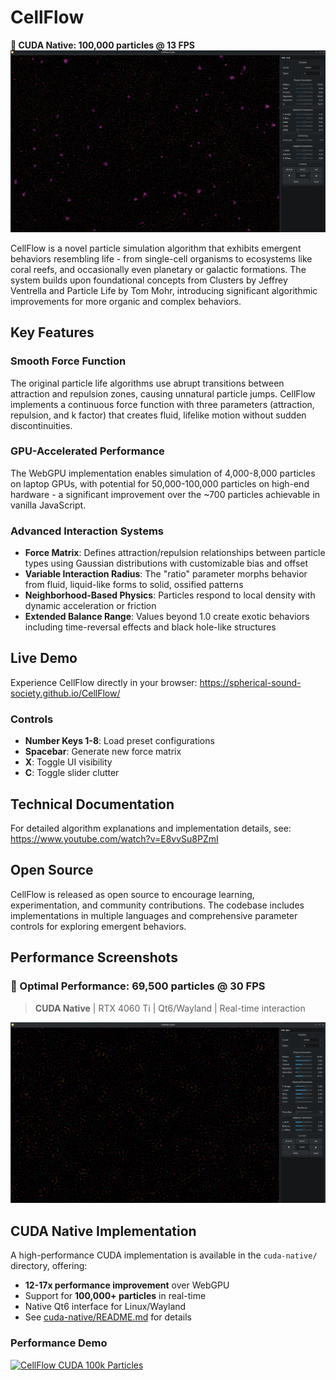 # CellFlow

**💪 CUDA Native: 100,000 particles @ 13 FPS**
![CellFlow CUDA - 100,000 particles at 13 FPS](docs/media/Screenshot_20250626_121558.png)

CellFlow is a novel particle simulation algorithm that exhibits emergent behaviors resembling life - from single-cell organisms to ecosystems like coral reefs, and occasionally even planetary or galactic formations. The system builds upon foundational concepts from Clusters by Jeffrey Ventrella and Particle Life by Tom Mohr, introducing significant algorithmic improvements for more organic and complex behaviors.

## Key Features

### Smooth Force Function
The original particle life algorithms use abrupt transitions between attraction and repulsion zones, causing unnatural particle jumps. CellFlow implements a continuous force function with three parameters (attraction, repulsion, and k factor) that creates fluid, lifelike motion without sudden discontinuities.

### GPU-Accelerated Performance
The WebGPU implementation enables simulation of 4,000-8,000 particles on laptop GPUs, with potential for 50,000-100,000 particles on high-end hardware - a significant improvement over the ~700 particles achievable in vanilla JavaScript.

### Advanced Interaction Systems
- **Force Matrix**: Defines attraction/repulsion relationships between particle types using Gaussian distributions with customizable bias and offset
- **Variable Interaction Radius**: The "ratio" parameter morphs behavior from fluid, liquid-like forms to solid, ossified patterns
- **Neighborhood-Based Physics**: Particles respond to local density with dynamic acceleration or friction
- **Extended Balance Range**: Values beyond 1.0 create exotic behaviors including time-reversal effects and black hole-like structures

## Live Demo

Experience CellFlow directly in your browser: https://spherical-sound-society.github.io/CellFlow/

### Controls
- **Number Keys 1-8**: Load preset configurations
- **Spacebar**: Generate new force matrix
- **X**: Toggle UI visibility
- **C**: Toggle slider clutter

## Technical Documentation

For detailed algorithm explanations and implementation details, see: https://www.youtube.com/watch?v=E8vvSu8PZmI

## Open Source

CellFlow is released as open source to encourage learning, experimentation, and community contributions. The codebase includes implementations in multiple languages and comprehensive parameter controls for exploring emergent behaviors.

## Performance Screenshots

### 🚀 Optimal Performance: 69,500 particles @ 30 FPS
> **CUDA Native** | RTX 4060 Ti | Qt6/Wayland | Real-time interaction

![CellFlow CUDA - 69,500 particles at 30 FPS](docs/media/Screenshot_20250626_121802.png)

## CUDA Native Implementation

A high-performance CUDA implementation is available in the `cuda-native/` directory, offering:
- **12-17x performance improvement** over WebGPU
- Support for **100,000+ particles** in real-time
- Native Qt6 interface for Linux/Wayland
- See [cuda-native/README.md](cuda-native/README.md) for details

### Performance Demo
[![CellFlow CUDA 100k Particles](https://img.youtube.com/vi/ZMKAkzZCcAk/maxresdefault.jpg)](https://youtu.be/ZMKAkzZCcAk)
